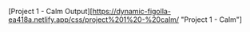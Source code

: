 [Project 1 - Calm Output][https://dynamic-figolla-ea418a.netlify.app/css/project%201%20-%20calm/ "Project 1 - Calm"]